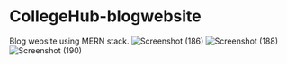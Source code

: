 # CollegeHub-blogwebsite
Blog website using MERN stack.
![Screenshot (186)](https://user-images.githubusercontent.com/100218565/178906736-0ea933c1-2693-45e7-9946-60cd205536c3.png)
![Screenshot (188)](https://user-images.githubusercontent.com/100218565/178906748-23b2f6e7-1b3a-46be-a80f-8cedbe956190.png)
![Screenshot (190)](https://user-images.githubusercontent.com/100218565/178906755-a68cbd0d-7741-406e-ba69-8910f12aab5e.png)
